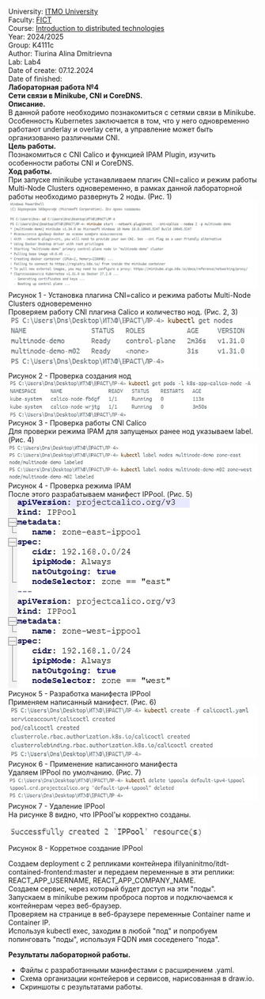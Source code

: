 University: [ITMO University](https://itmo.ru/ru/)   
Faculty: [FICT](https://fict.itmo.ru)   
Course: [Introduction to distributed technologies](https://github.com/itmo-ict-faculty/introduction-to-distributed-technologies)    
Year: 2024/2025   
Group: K4111c    
Author: Tiurina Alina Dmitrievna    
Lab: Lab4    
Date of create: 07.12.2024    
Date of finished:     
**Лабораторная работа №4**    
**Сети связи в Minikube, CNI и CoreDNS.**     
**Описание.**    
В данной работе необходимо познакомиться с сетями связи в Minikube. Особенность Kubernetes заключается в том, что у него одновременно работают underlay и overlay сети, а управление может быть организованно различными CNI.    
**Цель работы.**     
Познакомиться с CNI Calico и функцией IPAM Plugin, изучить особенности работы CNI и CoreDNS.     
**Ход работы.**    
При запуске minikube устанавливаем плагин CNI=calico и режим работы Multi-Node Clusters одновеременно, в рамках данной лабораторной работы необходимо развернуть 2 ноды. (Рис. 1)       
![Screenshot 1](https://github.com/Adalin43/2024_2025-introduction_to_distributed_technologies-k4111c-tiurina_a_d/blob/main/lab4/image/1.jpg)     
Рисунок 1 - Установка плагина CNI=calico и режима работы Multi-Node Clusters одновеременно   
Проверяем работу CNI плагина Calico и количество нод. (Рис. 2, 3)   
![Screenshot 2](https://github.com/Adalin43/2024_2025-introduction_to_distributed_technologies-k4111c-tiurina_a_d/blob/main/lab4/image/2.jpg)     
Рисунок 2 - Проверка создания нод   
![Screenshot 3](https://github.com/Adalin43/2024_2025-introduction_to_distributed_technologies-k4111c-tiurina_a_d/blob/main/lab4/image/3.jpg)    
Рисунок 3 - Проверка работы CNI Calico    
Для проверки режима IPAM для запущеных ранее нод указываем label. (Рис. 4)   
![Screenshot 4](https://github.com/Adalin43/2024_2025-introduction_to_distributed_technologies-k4111c-tiurina_a_d/blob/main/lab4/image/4.jpg)    
Рисунок 4 - Проверка режима IPAM        
После этого разрабатываем манифест IPPool. (Рис. 5)   
![Screenshot 5](https://github.com/Adalin43/2024_2025-introduction_to_distributed_technologies-k4111c-tiurina_a_d/blob/main/lab4/image/5.jpg)    
Рисунок 5 - Разработка манифеста IPPool    
Применяем написанный манифест. (Рис. 6)   
![Screenshot 6](https://github.com/Adalin43/2024_2025-introduction_to_distributed_technologies-k4111c-tiurina_a_d/blob/main/lab4/image/6.jpg)    
Рисунок 6 - Применение написанного манифеста   
Удаляем IPPool по умолчанию. (Рис. 7)   
![Screenshot 7](https://github.com/Adalin43/2024_2025-introduction_to_distributed_technologies-k4111c-tiurina_a_d/blob/main/lab4/image/7.jpg)     
Рисунок 7 - Удаление IPPool   
На рисунке 8 видно, что IPPool'ы корректно созданы.   
![Screenshot 8](https://github.com/Adalin43/2024_2025-introduction_to_distributed_technologies-k4111c-tiurina_a_d/blob/main/lab4/image/8.jpg)     
Рисунок 8 - Корретное создание IPPool


Создаем deployment с 2 репликами контейнера ifilyaninitmo/itdt-contained-frontend:master и передаем переменные в эти реплики: REACT_APP_USERNAME, REACT_APP_COMPANY_NAME.    
Создаем сервис, через который будет доступ на эти "поды".    
Запускаем в minikube режим проброса портов и подключаемся к контейнерам через веб-браузер.     
Проверяем на странице в веб-браузере переменные Container name и Container IP.      
Используя kubectl exec, заходим в любой "под" и попробуем попинговать "поды", используя FQDN имя соседенего "пода".   

**Результаты лабораторной работы.**       
- Файлы с разработанными манифестами с расширением .yaml.    
- Схема организации контейеров и сервисов, нарисованная в draw.io.   
- Скриншоты c результатами работы.  
